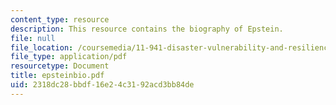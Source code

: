 ```yaml
---
content_type: resource
description: This resource contains the biography of Epstein.
file: null
file_location: /coursemedia/11-941-disaster-vulnerability-and-resilience-spring-2005/2318dc28bbdf16e24c3192acd3bb84de_epsteinbio.pdf
file_type: application/pdf
resourcetype: Document
title: epsteinbio.pdf
uid: 2318dc28-bbdf-16e2-4c31-92acd3bb84de
---
```

